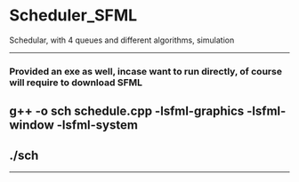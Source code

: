 # Scheduler_SFML
Schedular, with 4 queues and different algorithms, simulation


---


### Provided an exe as well, incase want to run directly, of course will require to download SFML

## g++ -o sch schedule.cpp -lsfml-graphics -lsfml-window -lsfml-system

## ./sch

---
